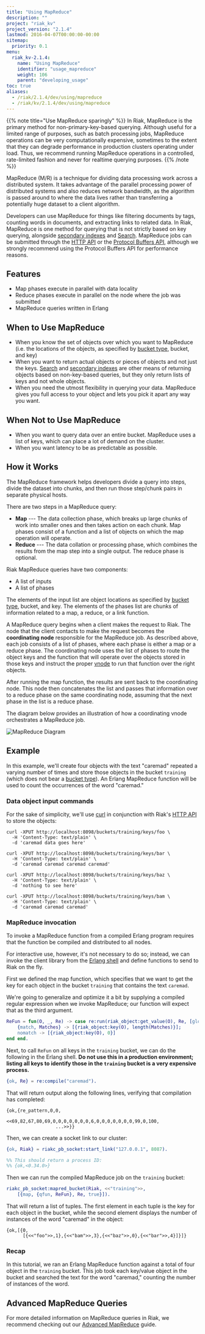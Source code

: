 ```yaml
---
title: "Using MapReduce"
description: ""
project: "riak_kv"
project_version: "2.1.4"
lastmod: 2016-04-07T00:00:00-00:00
sitemap:
  priority: 0.1
menu:
  riak_kv-2.1.4:
    name: "Using MapReduce"
    identifier: "usage_mapreduce"
    weight: 106
    parent: "developing_usage"
toc: true
aliases:
  - /riak/2.1.4/dev/using/mapreduce
  - /riak/kv/2.1.4/dev/using/mapreduce
---
```


{{% note title="Use MapReduce sparingly" %}}
In Riak, MapReduce is the primary method for non-primary-key-based querying.
Although useful for a limited range of purposes, such as batch processing
jobs, MapReduce operations can be very computationally expensive, sometimes to
the extent that they can degrade performance in production clusters operating
under load. Thus, we recommend running MapReduce operations in a controlled,
rate-limited fashion and never for realtime querying purposes.
{{% /note %}}

MapReduce (M/R) is a technique for dividing data processing work across
a distributed system. It takes advantage of the parallel processing
power of distributed systems and also reduces network bandwidth, as the
algorithm is passed around to where the data lives rather than
transferring a potentially huge dataset to a client algorithm.

Developers can use MapReduce for things like filtering documents by
tags, counting words in documents, and extracting links to related data.
In Riak, MapReduce is one method for querying that is not strictly based
on key querying, alongside [secondary indexes]({{<baseurl>}}riak/kv/2.1.4/developing/usage/secondary-indexes/)
and [Search]({{<baseurl>}}riak/kv/2.1.4/developing/usage/search/). MapReduce jobs can be submitted through the
[HTTP API]({{<baseurl>}}riak/kv/2.1.4/developing/api/http) or the [Protocol Buffers API]({{<baseurl>}}riak/kv/2.1.4/developing/api/protocol-buffers/), although we
strongly recommend using the Protocol Buffers API for performance
reasons.

## Features

* Map phases execute in parallel with data locality
* Reduce phases execute in parallel on the node where the job was
  submitted
* MapReduce queries written in Erlang

## When to Use MapReduce

* When you know the set of objects over which you want to MapReduce
  (i.e. the locations of the objects, as specified by [bucket type]({{<baseurl>}}riak/kv/2.1.4/developing/usage/bucket-types), bucket, and key)
* When you want to return actual objects or pieces of objects and not
  just the keys. [Search]({{<baseurl>}}riak/kv/2.1.4/developing/usage/search/) and [secondary indexes]({{<baseurl>}}riak/kv/2.1.4/developing/usage/secondary-indexes) are other means of returning objects based on
  non-key-based queries, but they only return lists of keys and not
  whole objects.
* When you need the utmost flexibility in querying your data. MapReduce
  gives you full access to your object and lets you pick it apart any
  way you want.

## When Not to Use MapReduce

* When you want to query data over an entire bucket. MapReduce uses a
  list of keys, which can place a lot of demand on the cluster.
* When you want latency to be as predictable as possible.

## How it Works

The MapReduce framework helps developers divide a query into steps,
divide the dataset into chunks, and then run those step/chunk pairs in
separate physical hosts.

There are two steps in a MapReduce query:

* **Map** --- The data collection phase, which breaks up large chunks of
  work into smaller ones and then takes action on each chunk. Map
  phases consist of a function and a list of objects on which the map
  operation will operate.
* **Reduce** --- The data collation or processing phase, which combines
  the results from the map step into a single output. The reduce phase
  is optional.

Riak MapReduce queries have two components:

* A list of inputs
* A list of phases

The elements of the input list are object locations as specified by
[bucket type]({{<baseurl>}}riak/kv/2.1.4/developing/usage/bucket-types), bucket, and key. The elements of the
phases list are chunks of information related to a map, a reduce, or a
link function.

A MapReduce query begins when a client makes the request to Riak. The
node that the client contacts to make the request becomes the
**coordinating node** responsible for the MapReduce job. As described
above, each job consists of a list of phases, where each phase is either
a map or a reduce phase. The coordinating node uses the list of phases
to route the object keys and the function that will operate over the
objects stored in those keys and instruct the proper [vnode]({{<baseurl>}}riak/kv/2.1.4/learn/glossary/#vnode) to
run that function over the right objects.

After running the map function, the results are sent back to the
coordinating node. This node then concatenates the list and passes that
information over to a reduce phase on the same coordinating node,
assuming that the next phase in the list is a reduce phase.

The diagram below provides an illustration of how a coordinating vnode
orchestrates a MapReduce job.

![MapReduce Diagram]({{<baseurl>}}images/MapReduce-diagram.png)

## Example

In this example, we'll create four objects with the text "caremad"
repeated a varying number of times and store those objects in the bucket
`training` (which does not bear a [bucket type]({{<baseurl>}}riak/kv/2.1.4/developing/usage/bucket-types)).
An Erlang MapReduce function will be used to count the occurrences of
the word "caremad."

### Data object input commands

For the sake of simplicity, we'll use [curl](http://curl.haxx.se/)
in conjunction with Riak's [HTTP API]({{<baseurl>}}riak/kv/2.1.4/developing/api/http) to store the objects:

```curl
curl -XPUT http://localhost:8098/buckets/training/keys/foo \
  -H 'Content-Type: text/plain' \
  -d 'caremad data goes here'

curl -XPUT http://localhost:8098/buckets/training/keys/bar \
  -H 'Content-Type: text/plain' \
  -d 'caremad caremad caremad caremad'

curl -XPUT http://localhost:8098/buckets/training/keys/baz \
  -H 'Content-Type: text/plain' \
  -d 'nothing to see here'

curl -XPUT http://localhost:8098/buckets/training/keys/bam \
  -H 'Content-Type: text/plain' \
  -d 'caremad caremad caremad'
```

### MapReduce invocation

To invoke a MapReduce function from a compiled Erlang program requires
that the function be compiled and distributed to all nodes.

For interactive use, however, it's not necessary to do so; instead, we
can invoke the client library from the
[Erlang shell](http://www.erlang.org/doc/man/shell.html) and define
functions to send to Riak on the fly.

First we defined the map function, which specifies that we want to get
the key for each object in the bucket `training` that contains the text
`caremad`.

We're going to generalize and optimize it a bit by supplying a
compiled regular expression when we invoke MapReduce; our function
will expect that as the third argument.

```erlang
ReFun = fun(O, _, Re) -> case re:run(riak_object:get_value(O), Re, [global]) of
    {match, Matches} -> [{riak_object:key(O), length(Matches)}];
    nomatch -> [{riak_object:key(O), 0}]
end end.
```

Next, to call `ReFun` on all keys in the `training` bucket, we can do
the following in the Erlang shell. **Do not use this in a production
environment; listing all keys to identify those in the `training` bucket
is a very expensive process.**

```erlang
{ok, Re} = re:compile("caremad").
```

That will return output along the following lines, verifying that
compilation has completed:

```
{ok,{re_pattern,0,0,
                <<69,82,67,80,69,0,0,0,0,0,0,0,6,0,0,0,0,0,0,0,99,0,100,
                  ...>>}}
```

Then, we can create a socket link to our cluster:

```erlang
{ok, Riak} = riakc_pb_socket:start_link("127.0.0.1", 8087).

%% This should return a process ID:
%% {ok,<0.34.0>}
```

Then we can run the compiled MapReduce job on the `training` bucket:

```erlang
riakc_pb_socket:mapred_bucket(Riak, <<"training">>,
    [{map, {qfun, ReFun}, Re, true}]).
```

That will return a list of tuples. The first element in each tuple is
the key for each object in the bucket, while the second element displays
the number of instances of the word "caremad" in the object:

```
{ok,[{0,
      [{<<"foo">>,1},{<<"bam">>,3},{<<"baz">>,0},{<<"bar">>,4}]}]}
```

### Recap

In this tutorial, we ran an Erlang MapReduce function against a total of
four object in the `training` bucket. This job took each key/value
object in the bucket and searched the text for the word "caremad,"
counting the number of instances of the word.

## Advanced MapReduce Queries

For more detailed information on MapReduce queries in Riak, we recommend
checking out our [Advanced MapReduce]({{<baseurl>}}riak/kv/2.1.4/developing/app-guide/advanced-mapreduce) guide.
